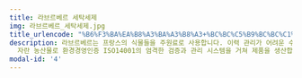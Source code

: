 ```yaml
---
title: 라브르베르 세탁세제
img: 라브르베르_세탁세제.jpg
title_urlencode: "%B6%F3%BA%EA%B8%A3%BA%A3%B8%A3+%BC%BC%C5%B9%BC%BC%C1%A6"
description: 라브르베르는 프랑스의 식물들을 주원료로 사용합니다. 이력 관리가 어려운 수입농산물은 가급적 배제하고 비옥한 프랑스 토양에서
  자란 농산물로 환경경영인증 ISO14001의 엄격한 검증과 관리 시스템을 거쳐 제품을 생산합니다.
modal-id: '4'
---
```


